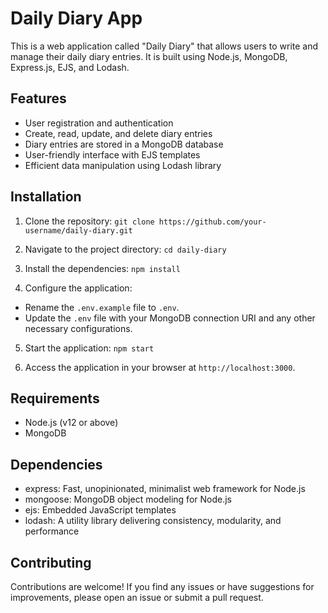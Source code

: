 # Daily Diary App

This is a web application called "Daily Diary" that allows users to write and manage their daily diary entries. It is built using Node.js, MongoDB, Express.js, EJS, and Lodash.

## Features

- User registration and authentication
- Create, read, update, and delete diary entries
- Diary entries are stored in a MongoDB database
- User-friendly interface with EJS templates
- Efficient data manipulation using Lodash library

## Installation

1. Clone the repository:
``` git clone https://github.com/your-username/daily-diary.git ```
2. Navigate to the project directory:
```cd daily-diary```
3. Install the dependencies:
``` npm install ```

4. Configure the application:

- Rename the `.env.example` file to `.env`.
- Update the `.env` file with your MongoDB connection URI and any other necessary configurations.

5. Start the application: ``` npm start ```
   
6. Access the application in your browser at `http://localhost:3000`.

## Requirements

- Node.js (v12 or above)
- MongoDB

## Dependencies

- express: Fast, unopinionated, minimalist web framework for Node.js
- mongoose: MongoDB object modeling for Node.js
- ejs: Embedded JavaScript templates
- lodash: A utility library delivering consistency, modularity, and performance

## Contributing

Contributions are welcome! If you find any issues or have suggestions for improvements, please open an issue or submit a pull request.




